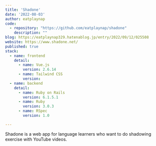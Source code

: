 ```yaml
---
title: 'Shadone'
date: '2022-08-03'
author: eatplaynap
code: 
  - repository: "https://github.com/eatplaynap/shadone"
    description: ""
blog: https://eatplaynap329.hatenablog.jp/entry/2022/09/12/025508
website: https://www.shadone.net/
published: true
stack:
  - name: frontend
    detail: 
      - name: Vue.js
        version: 2.6.14
      - name: Tailwind CSS
        version: 
  - name: backend
    detail:
      - name: Ruby on Rails
        version: 6.1.5.1
      - name: Ruby
        version: 3.0.3
      - name: RSpec 
        version: 1.0

---
```


Shadone is a web app for language learners who want to do shadowing exercise with YouTube videos.
